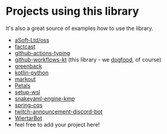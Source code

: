 # Projects using this library

It's also a great source of examples how to use the library.

* [aSoft-Ltd/oss](https://github.com/aSoft-Ltd/oss/blob/main/.github/workflows/)
* [factcast](https://github.com/factcast/factcast/tree/master/.github/kts)
* [github-actions-typing](https://github.com/typesafegithub/github-actions-typing/tree/main/.github/workflows)
* [github-workflows-kt](https://github.com/typesafegithub/github-workflows-kt/tree/main/.github/workflows) (this library - we [dogfood](https://en.wikipedia.org/wiki/Eating_your_own_dog_food), of course)
* [greenback](https://github.com/DoudemoEthernet/greenback/tree/main/.github/workflows)
* [kotlin-python](https://github.com/krzema12/kotlin-python/tree/python-backend/.github/workflows)
* [markout](https://github.com/mfwgenerics/markout/tree/main/markout-github-workflows-kt)
* [Petals](https://github.com/LeoColman/Petals/tree/main/.github/workflows)
* [setup-wsl](https://github.com/Vampire/setup-wsl/tree/master/.github/workflows)
* [snakeyaml-engine-kmp](https://github.com/krzema12/snakeyaml-engine-kmp/tree/main/.github/workflows)
* [spring-cqs](https://github.com/prisma-capacity/spring-cqs/tree/main/.github/kts)
* [twitch-announcement-discord-bot](https://github.com/NikkyAI/twitch-announcement-discord-bot/tree/main/.github/workflows)
* [WiertarBot](https://github.com/kugo12/WiertarBot/tree/main/.github/workflows)
* feel free to add your project here!

